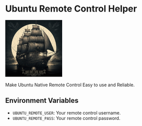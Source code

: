 # Ubuntu Remote Control Helper

<img src=".github/urch.jpg" width="180">

Make Ubuntu Native Remote Control Easy to use and Reliable.

## Environment Variables

- `UBUNTU_REMOTE_USER`: Your remote control username.
- `UBUNTU_REMOTE_PASS`: Your remote control password.
